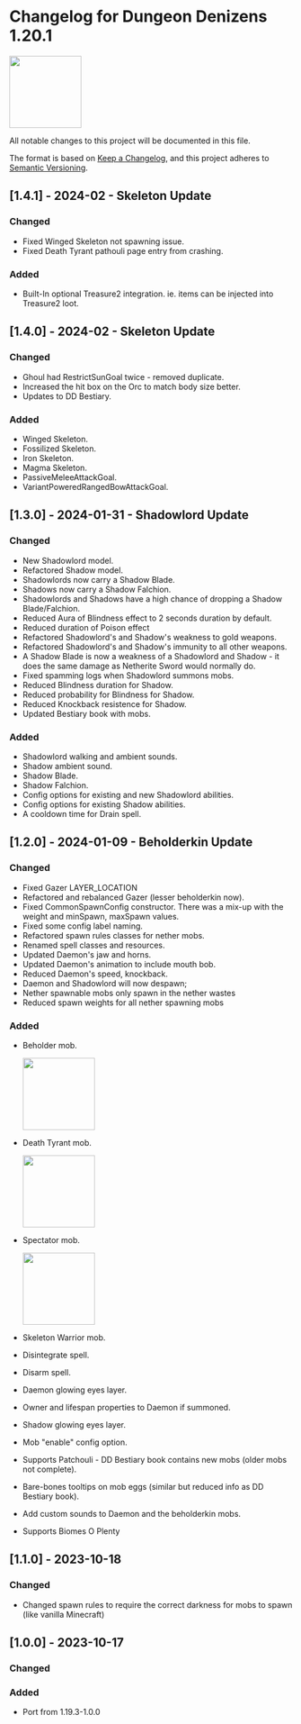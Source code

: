 # Changelog for Dungeon Denizens 1.20.1
<img src="https://github.com/gottsch/gottsch-minecraft-Dungeon-Denizens/wiki/images/ddenizens_curseforge_logo.png" width="128px">

All notable changes to this project will be documented in this file.

The format is based on [Keep a Changelog](https://keepachangelog.com/en/1.0.0/),
and this project adheres to [Semantic Versioning](https://semver.org/spec/v2.0.0.html).

## [1.4.1] - 2024-02 - Skeleton Update

### Changed

- Fixed Winged Skeleton not spawning issue. 
- Fixed Death Tyrant pathouli page entry from crashing.

### Added

- Built-In optional Treasure2 integration. ie. items can be injected into Treasure2 loot.

## [1.4.0] - 2024-02 - Skeleton Update

### Changed

- Ghoul had RestrictSunGoal twice - removed duplicate.
- Increased the hit box on the Orc to match body size better.
- Updates to DD Bestiary.

### Added

- Winged Skeleton.
- Fossilized Skeleton.
- Iron Skeleton.
- Magma Skeleton.
- PassiveMeleeAttackGoal.
- VariantPoweredRangedBowAttackGoal.


## [1.3.0] - 2024-01-31 - Shadowlord Update

### Changed

- New Shadowlord model.
- Refactored Shadow model.
- Shadowlords now carry a Shadow Blade.
- Shadows now carry a Shadow Falchion.
- Shadowlords and Shadows have a high chance of dropping a Shadow Blade/Falchion.
- Reduced Aura of Blindness effect to 2 seconds duration by default.
- Reduced duration of Poison effect
- Refactored Shadowlord's and Shadow's weakness to gold weapons.
- Refactored Shadowlord's and Shadow's immunity to all other weapons.
- A Shadow Blade is now a weakness of a Shadowlord and Shadow - it does the same damage as Netherite Sword would normally do.
- Fixed spamming logs when Shadowlord summons mobs.
- Reduced Blindness duration for Shadow.
- Reduced probability for Blindness for Shadow.
- Reduced Knockback resistence for Shadow.
- Updated Bestiary book with mobs.

### Added

- Shadowlord walking and ambient sounds.
- Shadow ambient sound.
- Shadow Blade.
- Shadow Falchion.
- Config options for existing and new Shadowlord abilities.
- Config options for existing Shadow abilities.
- A cooldown time for Drain spell.


## [1.2.0] - 2024-01-09 - Beholderkin Update

### Changed

- Fixed Gazer LAYER_LOCATION
- Refactored and rebalanced Gazer (lesser beholderkin now).
- Fixed CommonSpawnConfig constructor. There was a mix-up with the weight and minSpawn, maxSpawn values.
- Fixed some config label naming.
- Refactored spawn rules classes for nether mobs.
- Renamed spell classes and resources.
- Updated Daemon's jaw and horns.
- Updated Daemon's animation to include mouth bob.
- Reduced Daemon's speed, knockback.
- Daemon and Shadowlord will now despawn;
- Nether spawnable mobs only spawn in the nether wastes
- Reduced spawn weights for all nether spawning mobs

### Added

- Beholder mob.

  <img src="https://github.com/gottsch/gottsch-minecraft-Dungeon-Denizens/wiki/images/beholder-plaque.png" width="128px">

- Death Tyrant mob.

  <img src="https://github.com/gottsch/gottsch-minecraft-Dungeon-Denizens/wiki/images/death-tyrant-plaque.png" width="128px">

- Spectator mob.

  <img src="https://github.com/gottsch/gottsch-minecraft-Dungeon-Denizens/wiki/images/spectator-plaque.png" width="128px">

- Skeleton Warrior mob.
- Disintegrate spell.
- Disarm spell.
- Daemon glowing eyes layer.
- Owner and lifespan properties to Daemon if summoned.
- Shadow glowing eyes layer.
- Mob "enable" config option.
- Supports Patchouli - DD Bestiary book contains new mobs (older mobs not complete). 
- Bare-bones tooltips on mob eggs (similar but reduced info as DD Bestiary book).
- Add custom sounds to Daemon and the beholderkin mobs.
- Supports Biomes O Plenty

## [1.1.0] - 2023-10-18

### Changed

- Changed spawn rules to require the correct darkness for mobs to spawn (like vanilla Minecraft)


## [1.0.0] - 2023-10-17

### Changed

### Added 

- Port from 1.19.3-1.0.0